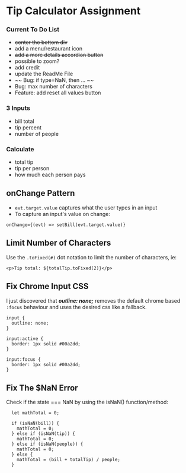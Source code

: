 # Tip Calculator Assignment

### Current To Do List
* ~~center the bottom div~~
* add a menu/restaurant icon
* ~~add a more details accordion button~~
* possible to zoom?
* add credit
* update the ReadMe File
* ~~ Bug: if type=NaN, then ... ~~
* Bug: max number of characters
* Feature: add reset all values button

### 3 Inputs

* bill total
* tip percent
* number of people

### Calculate

* total tip
* tip per person
* how much each person pays

## onChange Pattern

* `evt.target.value` captures what the user types in an input
* To capture an input's value on change:

```
onChange={(evt) => setBill(evt.target.value)}
```

## Limit Number of Characters

Use the `.toFixed(#)` dot notation to limit the number of characters, ie:

```
<p>Tip total: ${totalTip.toFixed(2)}</p>
```

## Fix Chrome Input CSS

I just discovered that ***outline: none;*** removes the default chrome based `:focus` behaviour and uses the desired css like a fallback.

```
input {
  outline: none;
}

input:active {
  border: 1px solid #00a2dd;
}

input:focus {
  border: 1px solid #00a2dd;
}
```

## Fix The $NaN Error

Check if the state === NaN by using the isNaN() function/method:

```
  let mathTotal = 0;

  if (isNaN(bill)) {
    mathTotal = 0;
  } else if (isNaN(tip)) {
    mathTotal = 0;
  } else if (isNaN(people)) {
    mathTotal = 0;
  } else {
    mathTotal = (bill + totalTip) / people;
  }
``` 